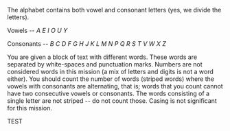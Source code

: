 The alphabet contains both vowel and consonant letters (yes, we divide the letters).

Vowels -- *A E I O U Y*

Consonants -- *B C D F G H J K L M N P Q R S T V W X Z*

You are given a block of text with different words. 
These words are separated by white-spaces and punctuation marks.
Numbers are not considered words in this mission (a mix of letters and digits is not a word either).
You should count the number of words (striped words) where the vowels with consonants are alternating,
that is; words that you count cannot have two consecutive vowels or consonants.
The words consisting of a single letter are not striped -- do not count those. Casing is not significant for this mission.

TEST
